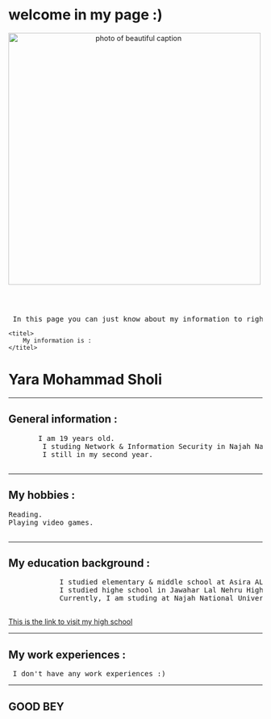 <!DOCTYPE html>
<html>
<head>

   <link rel="stylesheet" href="style.css">

</head>

<body>

   <h1> welcome in my page :) </h1>


   <img src="https://www.ambiance-sticker.com/al_copyrighter.php?image=images/Image/sticker-if-you-can-dream-it-you-can-do-it--walt-disney-ambiance-sticker-KC3450.png&sens=25&color=28&forcew=310&forceh=310" alt="photo of beautiful caption " width="500" height="500" style="text-align: center">

   <pre>

   </pre>

   <pre> In this page you can just know about my information to right now so </pre>
    <titel>
        My information is : 
    </titel>

   <h1>  Yara Mohammad Sholi  </h1>

   <hr>

   <h2> General information : </h2>

   <pre>
       I am 19 years old.  
        I studing Network & Information Security in Najah National University. 
        I still in my second year. 
   </pre>

   <hr>


   <h2> My hobbies : </h2>
   <pre>
Reading.
Playing video games. 
    </pre>
    <hr>


   <h2> My education background : </h2>

   <pre>
            I studied elementary & middle school at Asira AL Shamalia For Girls.
            I studied highe school in Jawahar Lal Nehru High school.
            Currently, I am studing at Najah National University.
   </pre>
    
   <a href="https://www.facebook.com/%D9%85%D8%AF%D8%B1%D8%B3%D8%A9-%D8%AC%D9%88%D8%A7%D9%87%D8%B1-%D9%84%D8%A7%D9%84-%D9%86%D9%87%D8%B1%D9%88-%D8%A7%D9%84%D8%AB%D8%A7%D9%86%D9%88%D9%8A%D8%A9-%D9%84%D9%84%D8%A8%D9%86%D8%A7%D8%AA%D8%B9%D8%B5%D9%8A%D8%B1%D8%A9-%D8%A7%D9%84%D8%B4%D9%85%D8%A7%D9%84%D9%8A%D8%A9-649433788437704">
              This is the link to visit my high school <br>
   </a>
    
   <hr>


   <h2> My work experiences : </h2>

   <pre> I don't have any work experiences :) </pre>

   <hr>


   <h2> GOOD BEY </h2>
    
</body>
</html>
